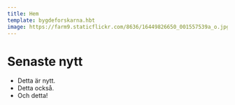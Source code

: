 ```yaml
---
title: Hem
template: bygdeforskarna.hbt
image: https://farm9.staticflickr.com/8636/16449826650_001557539a_o.jpg
---
```

Senaste nytt
========
+ Detta är nytt.
+ Detta också.
+ Och detta!